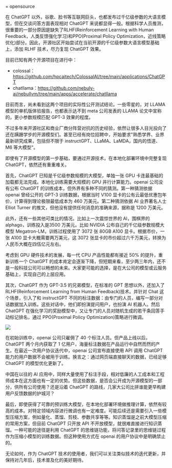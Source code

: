 = opensource

在 ChatGPT 以外，谷歌、脸书等互联网巨头，也都发布过千亿级参数的大语言模型，但在交谈问答方面表现相对 ChatGPT 来说都显得一般。根据科学人员推测，很重要的一部分原因是缺失了RLHF(Reinforcement Learning with Human Feedback，人类反馈强化学习)和PPO(Proximal Policy Optimization，近线策略优化)部分。因此，开源社区开始尝试在当前开源的千亿级参数大语言模型基础上，添加 RLHF 技术，尽力复现 ChatGPT 效果。

目前已知有两个开源项目在进行中：

* colossal：<https://github.com/hpcaitech/ColossalAI/tree/main/applications/ChatGPT>
* chatllama：<https://github.com/nebuly-ai/nebullvm/tree/main/apps/accelerate/chatllama>

目前而言，尚未看到这两个项目的实际性公开测试结论。一些零星的，对 LLAMA 模型的单机版体验报告，也都表示达不到 meta 公司发表的 LLAMA 论文中宣称的，更小参数规模匹配 GPT-3 效果的程度。

不过多年来开源社区和商业厂商分阵营对抗的历史经验，依然让很多人目光投向了还在蹒跚学步的开源模型们。甚至已经有岗位招聘中，开始要求"熟悉学界、业界最新研究成果，包括但不限于 instructGPT、LLaMA、LaMDA，国内的悟道、M6 等大模型"。

即使有了开源模型的第一步基础，要通过开源技术，在本地化部署环境中完整复现 ChatGPT，依然还有重重难关。

首先，ChatGPT 已知是千亿级参数规模的大模型，单独一张 GPU 卡连最基础的加载都无法完成。本地化训练需要大规模的 GPU 并行计算能力。openai 公司没有公布 ChatGPT 的训练成本，但外界有多种不同的猜测。第一种猜测依据 openai 曾经公开的 GPT-3 训练数据，根据当时 V100 显卡的公有云最低优惠包年价，计算得到理论极限最低成本为 460 万美元。第二种猜测依据 AI 业界著名人士 Elliot Turner 的推文，但他没有提供任何消息的准确来源，据称是 1200 万美元。

此外，还有一些其他可类比的情况。比如上一次震惊世界的 AI，围棋界的 alphago，训练投入是3500 万美元。比如 NVIDIA 公布自己的千亿级参数规模大模型 Megatron-LM，训练过程使用了 3072 张 80GB A100 显卡。根据市价，一张 A100 显卡大概需要两万美元，这 3072 张显卡的市价超过六千万美元，转换为人民币大概在四伍亿元左右。

考虑到 GPU 硬件技术的发展，每一代 CPU 产品性能都有接近 50% 的提升，重新训练一个 ChatGPT 的成本肯定会逐渐下降，但短期来看，至少两三年内，还不是一般科技公司可以畅想的未来。大家更可能的选择，是在大公司的模型或云服务基础上，实现自己的上层应用。

其次，ChatGPT 作为 GPT-3.5 的兄弟模型，在标准的 GPT 思想以外，还加入了 RLHF(Reinforcement Learning from Human Feedback)技术。并针对 Chat 这个场景，引入了和 instructGPT 不同的标注数据：由专门的人员，编写一部分对话数据加入训练。这些对话中，他们即扮演提问用户，也扮演 AI 机器人。然后 ChatGPT 在强化学习的奖励模型中，又让专门的人员对随机生成的若干条回答手动标记排名，通过 PPO(Proximal Policy Optimization)策略进行微调。

![](https://openaicom.imgix.net/cf717bdb-0c8c-428a-b82b-3c3add87a600/ChatGPT_Diagram.svg?fm=auto&auto=compress,format&fit=min&w=3840&h=2277)

在初始训练中，openai 公司只雇佣了 40 个标注人员。但产品上线以后，ChatGPT 两个月内获取了 1 亿用户，海量标注数据在产品运行中自然而然的产生。在最近一次用户协议迭代中，openai 公司宣布直接使用 API 调用 ChatGPT 能力的用户数据不会被用于训练。换言之：通过网页端直接聊天的数据，已经足够 ChatGPT 的模型优化更新了。

中国在以往的 AI 应用中，同样大量使用了标注手段，相对低廉的人工成本和工程师成本在这方面也有一定的优势。但这些数据，是否会公开成为开源模型的一部分，供所有公司使用？还是沿着 ChatGPT 的路线，几家大公司比拼谁能更早构建用户反馈数据的护城河？

最后，即使获得了可靠的预训练大模型，在本地化部署环境做推理计算，依然有较高的成本。对特定领域内容进行微调也有一定难度。可能后续还是需要引入一些模型压缩方案，例如量化、蒸馏、剪枝、参数共享等等。知识蒸馏是之前大模型压缩的常用方案，但目前 ChatGPT 只开放 API 不开放模型，就很难直接进行知识蒸馏。一种可能的途径是利用 ChatGPT 的思维链功能，将问答记录里的思维链过程作为压缩小模型的训练数据。但这种使用方式在 openai 的用户协议中是明确禁止的。

无论如何，作为 ChatGPT 技术的使用者，我们可以关注类似技术的迭代更新，并保持对几年后，技术普及化的美好期待。

